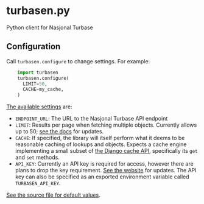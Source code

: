 # turbasen.py
Python client for Nasjonal Turbase

## Configuration

Call `turbasen.configure` to change settings. For example:

```python
    import turbasen
    turbasen.configure(
      LIMIT=50,
      CACHE=my_cache,
    )
```

[The available settings](https://github.com/Turbasen/turbasen.py/blob/master/turbasen/settings.py) are:

* `ENDPOINT_URL`: The URL to the Nasjonal Turbase API endpoint
* `LIMIT`: Results per page when fetching multiple objects. Currently allows up to 50; [see the docs](http://www.nasjonalturbase.no/) for updates.
* `CACHE`: If specified, the library will itself perform what it deems to be reasonable caching of lookups and objects. Expects a cache engine implementing a small subset of [the Django cache API](https://docs.djangoproject.com/en/dev/topics/cache/#the-low-level-cache-api), specifically its `get` and `set` methods.
* `API_KEY`: Currently an API key is required for access, however there are plans to drop the key requirement. [See the website](http://www.nasjonalturbase.no/) for updates. The API key can also be specified as an exported environment variable called `TURBASEN_API_KEY`.

[See the source file for default values](https://github.com/Turbasen/turbasen.py/blob/master/turbasen/settings.py).

